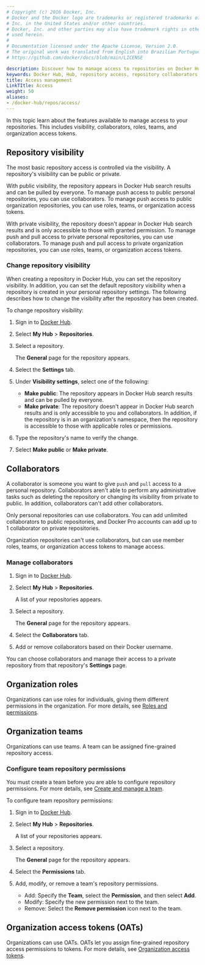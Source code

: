 ```yaml
---
# Copyright (c) 2016 Docker, Inc.
# Docker and the Docker logo are trademarks or registered trademarks of Docker,
# Inc. in the United States and/or other countries.
# Docker, Inc. and other parties may also have trademark rights in other terms
# used herein.
#
# Documentation licensed under the Apache License, Version 2.0.
# The original work was translated from English into Brazilian Portuguese.
# https://github.com/docker/docs/blob/main/LICENSE

description: Discover how to manage access to repositories on Docker Hub.
keywords: Docker Hub, Hub, repository access, repository collaborators, repository privacy
title: Access management
LinkTItle: Access
weight: 50
aliases:
- /docker-hub/repos/access/
---
```

In this topic learn about the features available to manage access to your
repositories. This includes visibility, collaborators, roles, teams, and
organization access tokens.

## Repository visibility

The most basic repository access is controlled via the visibility. A
repository's visibility can be public or private.

With public visibility, the repository appears in Docker Hub search results and
can be pulled by everyone. To manage push access to public personal
repositories, you can use collaborators. To manage push access to public
organization repositories, you can use roles, teams, or organization access
tokens.

With private visibility, the repository doesn't appear in Docker Hub search
results and is only accessible to those with granted permission. To manage push
and pull access to private personal repositories, you can use collaborators. To
manage push and pull access to private organization repositories, you can use
roles, teams, or organization access tokens.

### Change repository visibility

When creating a repository in Docker Hub, you can set the repository visibility.
In addition, you can set the default repository visibility when a repository is
created in your personal repository settings. The following describes how to
change the visibility after the repository has been created.

To change repository visibility:

1. Sign in to [Docker Hub](https://hub.docker.com).
2. Select **My Hub** > **Repositories**.
3. Select a repository.

   The **General** page for the repository appears.

4. Select the **Settings** tab.
5. Under **Visibility settings**, select one of the following:

   - **Make public**: The repository appears in Docker Hub search results and can be
     pulled by everyone.
   - **Make private**: The repository doesn't appear in Docker Hub search results
     and is only accessible to you and collaborators. In addition, if the
     repository is in an organization's namespace, then the repository
     is accessible to those with applicable roles or permissions.

6. Type the repository's name to verify the change.
7. Select **Make public** or **Make private**.

## Collaborators

A collaborator is someone you want to give `push` and `pull` access to a
personal repository. Collaborators aren't able to perform any administrative
tasks such as deleting the repository or changing its visibility from private to
public. In addition, collaborators can't add other collaborators.

Only personal repositories can use collaborators. You can add unlimited
collaborators to public repositories, and Docker Pro accounts can add up to 1
collaborator on private repositories.

Organization repositories can't use collaborators, but can use member roles,
teams, or organization access tokens to manage access.

### Manage collaborators

1. Sign in to [Docker Hub](https://hub.docker.com).

2. Select **My Hub** > **Repositories**.

   A list of your repositories appears.

3. Select a repository.

   The **General** page for the repository appears.

4. Select the **Collaborators** tab.

5. Add or remove collaborators based on their Docker username.

You can choose collaborators and manage their access to a private
repository from that repository's **Settings** page.

## Organization roles

Organizations can use roles for individuals, giving them different
permissions in the organization. For more details, see [Roles and
permissions](/manuals/security/for-admins/roles-and-permissions.md).

## Organization teams

Organizations can use teams. A team can be assigned fine-grained repository
access.

### Configure team repository permissions

You must create a team before you are able to configure repository permissions.
For more details, see [Create and manage a
team](/manuals/admin/organization/manage-a-team.md).

To configure team repository permissions:

1. Sign in to [Docker Hub](https://hub.docker.com).

2. Select **My Hub** > **Repositories**.

   A list of your repositories appears.

3. Select a repository.

   The **General** page for the repository appears.

4. Select the **Permissions** tab.

5. Add, modify, or remove a team's repository permissions.

   - Add: Specify the **Team**, select the **Permission**, and then select **Add**.
   - Modify: Specify the new permission next to the team.
   - Remove: Select the **Remove permission** icon next to the team.

## Organization access tokens (OATs)

Organizations can use OATs. OATs let you assign fine-grained repository access
permissions to tokens. For more details, see [Organization access
tokens](/manuals/security/for-admins/access-tokens.md).
